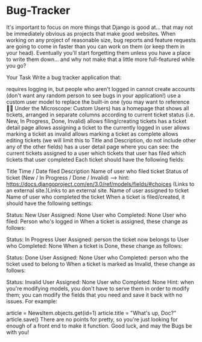 # Bug-Tracker
It's important to focus on more things that Django is good at... that may not be immediately obvious as projects that make good websites. When working on any project of reasonable size, bug reports and feature requests are going to come in faster than you can work on them (or keep them in your head). Eventually you'll start forgetting them unless you have a place to write them down... and why not make that a little more full-featured while you go?

Your Task
Write a bug tracker application that:

requires logging in, but people who aren't logged in cannot create accounts (don't want any random person to see bugs in your application!)
use a custom user model to replace the built-in one (you may want to reference 👨‍🔬 Under the Microscope: Custom Users)
has a homepage that shows all tickets, arranged in separate columns according to current ticket status (i.e. New, In Progress, Done, Invalid)
allows filing/creating tickets
has a ticket detail page
allows assigning a ticket to the currently logged in user
allows marking a ticket as invalid
allows marking a ticket as complete
allows editing tickets (we will limit this to Title and Description, do not include other any of the other fields)
has a user detail page where you can see:
the current tickets assigned to a user
which tickets that user has filed
which tickets that user completed
Each ticket should have the following fields:

Title
Time / Date filed
Description
Name of user who filed ticket
Status of ticket (New / In Progress / Done / Invalid) --> hint: https://docs.djangoproject.com/en/3.0/ref/models/fields/#choices (Links to an external site.)Links to an external site.
Name of user assigned to ticket
Name of user who completed the ticket
When a ticket is filed/created, it should have the following settings:

Status: New
User Assigned: None
User who Completed: None
User who filed: Person who's logged in
When a ticket is assigned, these change as follows:

Status: In Progress
User Assigned: person the ticket now belongs to
User who Completed: None
When a ticket is Done, these change as follows:

Status: Done
User Assigned: None
User who Completed: person who the ticket used to belong to
When a ticket is marked as Invalid, these change as follows:

Status: Invalid
User Assigned: None
User who Completed: None
Hint: when you're modifying models, you don't have to serve them in order to modify them; you can modify the fields that you need and save it back with no issues. For example:

article = NewsItem.objects.get(id=1)
article.title = "What's up, Doc?"
article.save()
There are no points for pretty, so you're just looking for enough of a front end to make it function. Good luck, and may the Bugs be with you!
